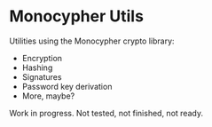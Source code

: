 Monocypher Utils
================

Utilities using the Monocypher crypto library:

- Encryption
- Hashing
- Signatures
- Password key derivation
- More, maybe?

Work in progress.  Not tested, not finished, not ready.
